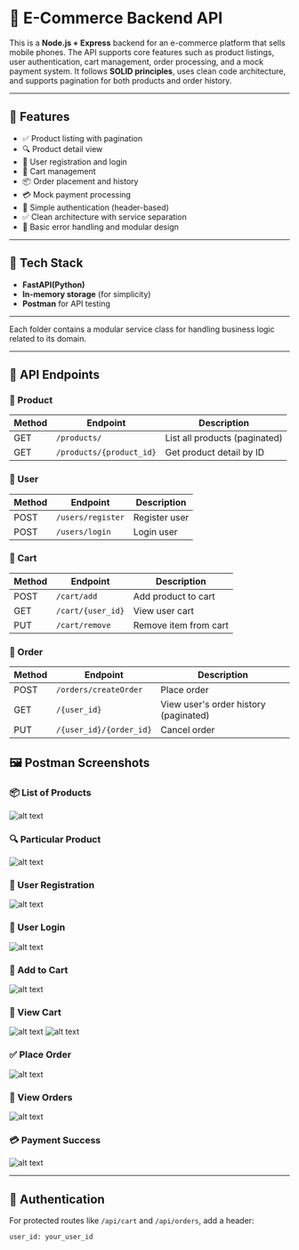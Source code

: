 # 🛒 E-Commerce Backend API

This is a **Node.js + Express** backend for an e-commerce platform that sells mobile phones. The API supports core features such as product listings, user authentication, cart management, order processing, and a mock payment system. It follows **SOLID principles**, uses clean code architecture, and supports pagination for both products and order history.

---

## 🚀 Features

- ✅ Product listing with pagination
- 🔍 Product detail view
- 👤 User registration and login
- 🛒 Cart management
- 📦 Order placement and history
- 💳 Mock payment processing
- 🔐 Simple authentication (header-based)
- ✅ Clean architecture with service separation
- 🧪 Basic error handling and modular design

---

## 🧱 Tech Stack

- **FastAPI(Python)**
- **In-memory storage** (for simplicity)
- **Postman** for API testing

---


Each folder contains a modular service class for handling business logic related to its domain.

---

## 🧪 API Endpoints

### 🔹 Product

| Method | Endpoint               | Description               |
|--------|------------------------|---------------------------|
| GET    | `/products/` | List all products (paginated) |
| GET    | `/products/{product_id}`    | Get product detail by ID  |

### 🔹 User

| Method | Endpoint            | Description       |
|--------|---------------------|-------------------|
| POST   | `/users/register` | Register user     |
| POST   | `/users/login`    | Login user        |

### 🔹 Cart

| Method | Endpoint      | Description            |
|--------|---------------|------------------------|
| POST   | `/cart/add`   | Add product to cart    |
| GET    | `/cart/{user_id}`   | View user cart         |
| PUT    | `/cart/remove`   | Remove item from cart        |

### 🔹 Order

| Method | Endpoint         | Description                        |
|--------|------------------|------------------------------------|
| POST   | `/orders/createOrder`    | Place order           |
| GET    | `/{user_id}`    | View user's order history (paginated) |
| PUT    | `/{user_id}/{order_id}`    | Cancel order |


## 🖼️ Postman Screenshots

### 📦 List of Products
![alt text](/img/1.png)

### 🔍 Particular Product
![alt text](/img/2.png)

### 📝 User Registration
![alt text](/img/3.png)

### 🔐 User Login
![alt text](/img/4.png)

### 🛒 Add to Cart
![alt text](/img/5.png)

### 🧾 View Cart
![alt text](/img/6.png)
![alt text](/img/7.png)

### ✅ Place Order
![alt text](/img/8.png)

### 📜 View Orders
![alt text](/img/9.png)

### 💳 Payment Success
![alt text](/img/10.png)

---

## 🔐 Authentication

For protected routes like `/api/cart` and `/api/orders`, add a header:
```http
user_id: your_user_id

